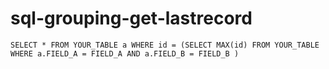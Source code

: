 # sql-grouping-get-lastrecord

```SELECT * FROM YOUR_TABLE a WHERE id = (SELECT MAX(id) FROM YOUR_TABLE WHERE a.FIELD_A = FIELD_A AND a.FIELD_B = FIELD_B )```
